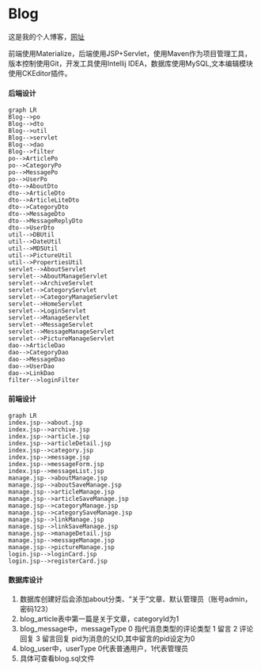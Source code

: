 # Blog

这是我的个人博客，[网址](http://www.acodesigner.tech)

前端使用Materialize，后端使用JSP+Servlet，使用Maven作为项目管理工具，版本控制使用Git，开发工具使用Intellij IDEA，数据库使用MySQL,文本编辑模块使用CKEditor插件。
#### 后端设计

```
graph LR
Blog-->po
Blog-->dto
Blog-->util
Blog-->servlet
Blog-->dao
Blog-->filter
po-->ArticlePo
po-->CategoryPo
po-->MessagePo
po-->UserPo
dto-->AboutDto
dto-->ArticleDto
dto-->ArticleLiteDto
dto-->CategoryDto
dto-->MessageDto
dto-->MessageReplyDto
dto-->UserDto
util-->DBUtil
util-->DateUtil
util-->MD5Util
util-->PictureUtil
util-->PropertiesUtil
servlet-->AboutServlet
servlet-->AboutManageServlet
servlet-->ArchiveServlet
servlet-->CategoryServlet
servlet-->CategoryManageServlet
servlet-->HomeServlet
servlet-->LoginServlet
servlet-->ManageServlet
servlet-->MessageServlet
servlet-->MessageManageServlet
servlet-->PictureManageServlet
dao-->ArticleDao
dao-->CategoryDao
dao-->MessageDao
dao-->UserDao
dao-->LinkDao
filter-->loginFilter
```
#### 前端设计

```
graph LR
index.jsp-->about.jsp
index.jsp-->archive.jsp
index.jsp-->article.jsp
index.jsp-->articleDetail.jsp
index.jsp-->category.jsp
index.jsp-->message.jsp
index.jsp-->messageForm.jsp
index.jsp-->messageList.jsp
manage.jsp-->aboutManage.jsp
manage.jsp-->aboutSaveManage.jsp
manage.jsp-->articleManage.jsp
manage.jsp-->articleSaveManage.jsp
manage.jsp-->categoryManage.jsp
manage.jsp-->categorySaveManage.jsp
manage.jsp-->linkManage.jsp
manage.jsp-->linkSaveManage.jsp
manage.jsp-->manageDetail.jsp
manage.jsp-->messageManage.jsp
manage.jsp-->pictureManage.jsp
login.jsp-->loginCard.jsp
login.jsp-->registerCard.jsp
```
#### 数据库设计
1. 数据库创建好后会添加about分类、“关于”文章、默认管理员（账号admin，密码123）
2. blog_article表中第一篇是关于文章，categoryId为1
3. blog_message中，messageType 0 指代消息类型的评论类型 1 留言 2 评论回复 3 留言回复 pid为消息的父ID,其中留言的pid设定为0
4. blog_user中，userType 0代表普通用户，1代表管理员
5. 具体可查看blog.sql文件
